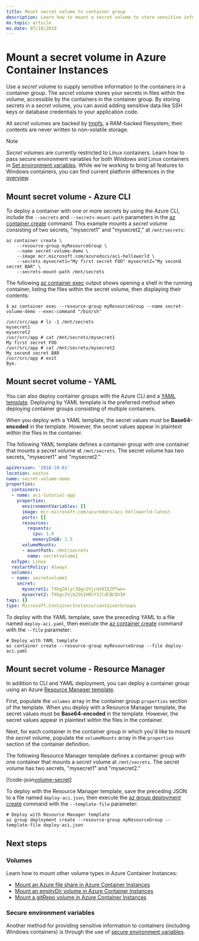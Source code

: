 ```yaml
---
title: Mount secret volume to container group
description: Learn how to mount a secret volume to store sensitive information for access by your container instances
ms.topic: article
ms.date: 07/19/2018
---
```


# Mount a secret volume in Azure Container Instances

Use a *secret* volume to supply sensitive information to the containers in a container group. The *secret* volume stores your secrets in files within the volume, accessible by the containers in the container group. By storing secrets in a *secret* volume, you can avoid adding sensitive data like SSH keys or database credentials to your application code.

All *secret* volumes are backed by [tmpfs][tmpfs], a RAM-backed filesystem; their contents are never written to non-volatile storage.

> [!NOTE]
> *Secret* volumes are currently restricted to Linux containers. Learn how to pass secure environment variables for both Windows and Linux containers in [Set environment variables](container-instances-environment-variables.md). While we're working to bring all features to Windows containers, you can find current platform differences in the [overview](container-instances-overview.md#linux-and-windows-containers).

## Mount secret volume - Azure CLI

To deploy a container with one or more secrets by using the Azure CLI, include the `--secrets` and `--secrets-mount-path` parameters in the [az container create][az-container-create] command. This example mounts a *secret* volume consisting of two secrets, "mysecret1" and "mysecret2," at `/mnt/secrets`:

```azurecli-interactive
az container create \
    --resource-group myResourceGroup \
    --name secret-volume-demo \
    --image mcr.microsoft.com/azuredocs/aci-helloworld \
    --secrets mysecret1="My first secret FOO" mysecret2="My second secret BAR" \
    --secrets-mount-path /mnt/secrets
```

The following [az container exec][az-container-exec] output shows opening a shell in the running container, listing the files within the secret volume, then displaying their contents:

```azurecli
$ az container exec --resource-group myResourceGroup --name secret-volume-demo --exec-command "/bin/sh"
```

```output
/usr/src/app # ls -1 /mnt/secrets
mysecret1
mysecret2
/usr/src/app # cat /mnt/secrets/mysecret1
My first secret FOO
/usr/src/app # cat /mnt/secrets/mysecret2
My second secret BAR
/usr/src/app # exit
Bye.
```

## Mount secret volume - YAML

You can also deploy container groups with the Azure CLI and a [YAML template](container-instances-multi-container-yaml.md). Deploying by YAML template is the preferred method when deploying container groups consisting of multiple containers.

When you deploy with a YAML template, the secret values must be **Base64-encoded** in the template. However, the secret values appear in plaintext within the files in the container.

The following YAML template defines a container group with one container that mounts a *secret* volume at `/mnt/secrets`. The secret volume has two secrets, "mysecret1" and "mysecret2."

```yaml
apiVersion: '2018-10-01'
location: eastus
name: secret-volume-demo
properties:
  containers:
  - name: aci-tutorial-app
    properties:
      environmentVariables: []
      image: mcr.microsoft.com/azuredocs/aci-helloworld:latest
      ports: []
      resources:
        requests:
          cpu: 1.0
          memoryInGB: 1.5
      volumeMounts:
      - mountPath: /mnt/secrets
        name: secretvolume1
  osType: Linux
  restartPolicy: Always
  volumes:
  - name: secretvolume1
    secret:
      mysecret1: TXkgZmlyc3Qgc2VjcmV0IEZPTwo=
      mysecret2: TXkgc2Vjb25kIHNlY3JldCBCQVIK
tags: {}
type: Microsoft.ContainerInstance/containerGroups
```

To deploy with the YAML template, save the preceding YAML to a file named `deploy-aci.yaml`, then execute the [az container create][az-container-create] command with the `--file` parameter:

```azurecli-interactive
# Deploy with YAML template
az container create --resource-group myResourceGroup --file deploy-aci.yaml
```

## Mount secret volume - Resource Manager

In addition to CLI and YAML deployment, you can deploy a container group using an Azure [Resource Manager template](/azure/templates/microsoft.containerinstance/containergroups).

First, populate the `volumes` array in the container group `properties` section of the template. When you deploy with a Resource Manager template, the secret values must be **Base64-encoded** in the template. However, the secret values appear in plaintext within the files in the container.

Next, for each container in the container group in which you'd like to mount the *secret* volume, populate the `volumeMounts` array in the `properties` section of the container definition.

The following Resource Manager template defines a container group with one container that mounts a *secret* volume at `/mnt/secrets`. The secret volume has two secrets, "mysecret1" and "mysecret2."

<!-- https://github.com/Azure/azure-docs-json-samples/blob/master/container-instances/aci-deploy-volume-secret.json -->
[!code-json[volume-secret](~/azure-docs-json-samples/container-instances/aci-deploy-volume-secret.json)]

To deploy with the Resource Manager template, save the preceding JSON to a file named `deploy-aci.json`, then execute the [az group deployment create][az-group-deployment-create] command with the `--template-file` parameter:

```azurecli-interactive
# Deploy with Resource Manager template
az group deployment create --resource-group myResourceGroup --template-file deploy-aci.json
```

## Next steps

### Volumes

Learn how to mount other volume types in Azure Container Instances:

* [Mount an Azure file share in Azure Container Instances](container-instances-volume-azure-files.md)
* [Mount an emptyDir volume in Azure Container Instances](container-instances-volume-emptydir.md)
* [Mount a gitRepo volume in Azure Container Instances](container-instances-volume-gitrepo.md)

### Secure environment variables

Another method for providing sensitive information to containers (including Windows containers) is through the use of [secure environment variables](container-instances-environment-variables.md#secure-values).

<!-- LINKS - External -->
[tmpfs]: https://wikipedia.org/wiki/Tmpfs

<!-- LINKS - Internal -->
[az-container-create]: /cli/azure/container#az-container-create
[az-container-exec]: /cli/azure/container#az-container-exec
[az-group-deployment-create]: /cli/azure/group/deployment#az-group-deployment-create
